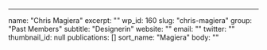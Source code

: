 ---
  name: "Chris Magiera"
  excerpt: ""
  wp_id: 160
  slug: "chris-magiera"
  group: "Past Members"
  subtitle: "Designerin"
  website: ""
  email: ""
  twitter: ""
  thumbnail_id: null
  publications: []
  sort_name: "Magiera"
  body: ""

